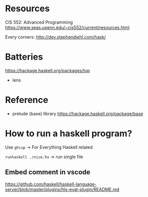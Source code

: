 # Resources

CIS 552: Advanced Programming
https://www.seas.upenn.edu/~cis552/current/resources.html

Every corners:
http://dev.stephendiehl.com/hask/

# Batteries
<https://hackage.haskell.org/packages/top>
+ lens

# Reference

+ prelude (base) library <https://hackage.haskell.org/package/base>

# How to run a haskell program?

Use `ghcup` -> For Everything Haskell related

`runhaskell ./nice.hs` -> run single file

## Embed comment in vscode
https://github.com/haskell/haskell-language-server/blob/master/plugins/hls-eval-plugin/README.md
